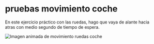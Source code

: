 # pruebas movimiento coche
En este ejercicio práctico con las ruedas, hago que vaya de alante hacia atras con medio segundo de tiempo de espera.

![Imagen animada de movimiento ruedas coche](https://github.com/illantronic/playing-elegoo-robot/blob/main/assets/video_movimiento_alante_atras.gif?raw=true)